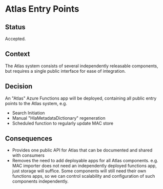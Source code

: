 # Atlas Entry Points

## Status

Accepted.

## Context

The Atlas system consists of several independently releasable components, but requires a single public interface for ease of integration. 

## Decision

An "Atlas" Azure Functions app will be deployed, containing all public entry points to the Atlas system, e.g.

- Search Initiation
- Manual "HlaMetadataDictionary" regeneration
- Scheduled function to regularly update MAC store 

## Consequences

- Provides one public API for Atlas that can be documented and shared with consumers
- Removes the need to add deployable apps for all Atlas components. 
e.g. MAC importer does not need an independently deployed functions app, just storage will suffice.
Some components will still need their own functions apps, so we can control scalability and configuration of such components independently. 